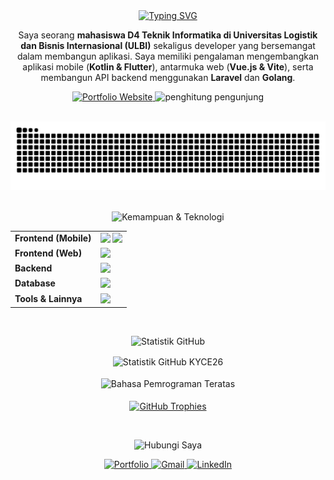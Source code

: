 <div align="center">

  <a href="https://git.io/typing-svg">
    <img src="https://readme-typing-svg.demolab.com?font=Fira+Code&weight=700&size=30&duration=4000&color=7AA2F7&center=true&vCenter=true&width=600&lines=Halo!+Saya+Muhammad+Rifky;Full-Stack+Developer;Mahasiswa+Teknik+Informatika" alt="Typing SVG" />
  </a>
  
  <p>
    Saya seorang <b>mahasiswa D4 Teknik Informatika di Universitas Logistik dan Bisnis Internasional (ULBI)</b> sekaligus developer yang bersemangat dalam membangun aplikasi. Saya memiliki pengalaman mengembangkan aplikasi mobile (<strong>Kotlin & Flutter</strong>), antarmuka web (<strong>Vue.js & Vite</strong>), serta membangun API backend menggunakan <strong>Laravel</strong> dan <strong>Golang</strong>.
  </p>

  <p>
    <a href="https://portofolio-kyce.vercel.app" target="_blank">
      <img src="https://img.shields.io/badge/Portfolio-d946ef?style=for-the-badge&logo=Vercel&logoColor=white" alt="Portfolio Website"/>
    </a>
    <img src="https://komarev.com/ghpvc/?username=KYCE26&label=Pengunjung+Profil&color=0e75b6&style=for-the-badge" alt="penghitung pengunjung" />
  </p>

</div>

<br>

<div align="center">
  <img src="https://github.com/KYCE26/KYCE26/blob/output/github-snake.svg" alt="Snake animation" />
</div>

<br>

<p align="center">
  <img src="https://img.shields.io/badge/🚀_Kemampuan_&_Teknologi-7aa2f7?style=for-the-badge&logoColor=white" alt="Kemampuan & Teknologi"/>
</p>

<table align="center">
  <tr>
    <td align="left" valign="top"><strong>Frontend (Mobile)</strong></td>
    <td align="left">
      <img src="https://skillicons.dev/icons?i=kotlin,androidstudio,flutter,dart" height="40" />
      <img src="https://cdn.jsdelivr.net/gh/devicons/devicon@latest/icons/jetpackcompose/jetpackcompose-original.svg" height="40" />
    </td>
  </tr>
  <tr>
    <td align="left" valign="top"><strong>Frontend (Web)</strong></td>
    <td align="left">
      <img src="https://skillicons.dev/icons?i=vue,vite,js,html,css,tailwindcss" height="40" />
    </td>
  </tr>
  <tr>
    <td align="left" valign="top"><strong>Backend</strong></td>
    <td align="left">
      <img src="https://skillicons.dev/icons?i=php,laravel,go" height="40" />
    </td>
  </tr>
  <tr>
    <td align="left" valign="top"><strong>Database</strong></td>
    <td align="left">
      <img src="https://skillicons.dev/icons?i=mysql,firebase" height="40" />
    </td>
  </tr>
  <tr>
    <td align="left" valign="top"><strong>Tools & Lainnya</strong></td>
    <td align="left">
      <img src="https://skillicons.dev/icons?i=git,github,postman,vscode,figma,vercel" height="40" />
    </td>
  </tr>
</table>

<br>

<p align="center">
  <img src="https://img.shields.io/badge/📊_Statistik_GitHub-bb9af7?style=for-the-badge&logoColor=white" alt="Statistik GitHub"/>
</p>

<p align="center">
  <img align="center" src="https://github-readme-stats.vercel.app/api?username=KYCE26&show_icons=true&theme=tokyonight&hide_border=true&include_all_commits=true&count_private=true&show_rank=true" alt="Statistik GitHub KYCE26" />
  <br><br>
  <img align="center" src="https://github-readme-stats.vercel.app/api/top-langs/?username=KYCE26&layout=compact&theme=tokyonight&hide_border=true" alt="Bahasa Pemrograman Teratas" />
  <br><br>
  <a href="https://github.com/ryo-ma/github-profile-trophy">
    <img align="center" src="https://github-profile-trophy.vercel.app/?username=KYCE26&theme=tokyonight&no-frame=true&no-bg=true&margin-w=4" alt="GitHub Trophies"/>
  </a>
</p>

<br>

<p align="center">
  <img src="https://img.shields.io/badge/📫_Hubungi_Saya-7dcfff?style=for-the-badge&logoColor=white" alt="Hubungi Saya"/>
</p>

<p align="center">
  <a href="https://portofolio-kyce.vercel.app" target="_blank">
    <img src="https://img.shields.io/badge/Portfolio-d946ef?style=for-the-badge&logo=vercel&logoColor=white" alt="Portfolio"/>
  </a>
  <a href="mailto:muhammad26rifky06@gmail.com" target="_blank">
    <img src="https://img.shields.io/badge/Gmail-D14836?style=for-the-badge&logo=gmail&logoColor=white" alt="Gmail"/>
  </a>
  <a href="https://www.linkedin.com/in/muhammad-rifky-71381a193/" target="_blank">
    <img src="https://img.shields.io/badge/LinkedIn-0077B5?style=for-the-badge&logo=linkedin&logoColor=white" alt="LinkedIn"/>
  </a>
</p>
